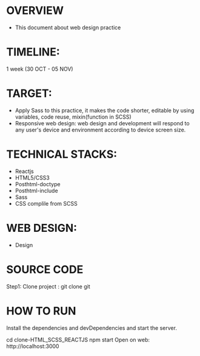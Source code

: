 # OVERVIEW
- This document about web design practice
# TIMELINE:
1 week (30 OCT - 05 NOV)
# TARGET:
- Apply Sass to this practice, it makes the code shorter, editable by using variables, code reuse, mixin(function in SCSS)
- Responsive web design: web design and development will respond to any user's device and environment according to device screen size.
# TECHNICAL STACKS:
- Reactjs
- HTML5/CSS3
- Posthtml-doctype
- Posthtml-include
- Sass
- CSS complile from SCSS
# WEB DESIGN:
- Design
# SOURCE CODE
Step1: Clone project : git clone git
# HOW TO RUN

Install the dependencies and devDependencies and start the server.

cd clone-HTML_SCSS_REACTJS
npm start
Open on web: http://localhost:3000
